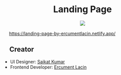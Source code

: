 <h1 align="center">
  Landing Page
</h1>

<p align="center">
  <a href="https://landing-page-by-ercumentlacin.netlify.app/"><img src="https://i.ibb.co/4FKnH8n/Screenshot.png"></a>
</p>

<img width="16" height="16" src="https://upload.wikimedia.org/wikipedia/commons/0/08/Circle-icons-rocket.svg"> https://landing-page-by-ercumentlacin.netlify.app/

## <img width="16" height="16" src="https://github.githubassets.com/images/icons/emoji/unicode/1f31f.png"> Creator
+ UI Designer: [Saikat Kumar](https://dribbble.com/Saikatkumar)
+ Frontend Developer: [Ercument Lacin](https://github.com/ercumentlacin)
